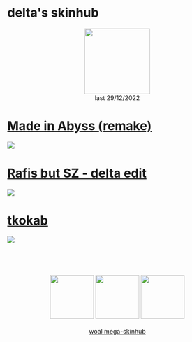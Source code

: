 # delta's skinhub
<p align="center">
<a href="https://osu.ppy.sh/users/8523723">
  <img src="https://a.ppy.sh/8523723?1665532163.jpeg"  
       width="150"
       height="150"></a>
<br>
last 29/12/2022
</p>

# [Made in Abyss (remake)](https://github.com/rudj-skinhub/woal/raw/tyfh/delta/Made%20in%20Abyss%20(remake).osk)
[![](https://i.imgur.com/dP4ZbUR.png)](https://github.com/rudj-skinhub/woal/raw/tyfh/delta/Made%20in%20Abyss%20(remake).osk)

# [Rafis but SZ - delta edit](https://github.com/rudj-skinhub/woal/raw/tyfh/delta/Rafis%20but%20SZ%20-%20delta%20edit.osk)
[![](https://i.imgur.com/y69PqN8.png)](https://github.com/rudj-skinhub/woal/raw/tyfh/delta/Rafis%20but%20SZ%20-%20delta%20edit.osk)

# [tkokab](https://github.com/rudj-skinhub/woal/raw/tyfh/delta/tkokab.osk)
[![](https://i.imgur.com/SWzXobF.jpeg)](https://github.com/rudj-skinhub/woal/raw/tyfh/delta/tkokab.osk)

#
<p align="center">
  <br></br>
  <a href="https://www.twitch.tv/d6lt4">
  <img src="https://i.imgur.com/HM030lk.png" 
       width="100" 
       height="100"></a>
  <a href="https://www.youtube.com/channel/UChWXte6vd720i87ezIH4CUg">
  <img src="https://i.imgur.com/YWbDUUy.png"  
       width="100" 
       height="100"></a>
  <a href="https://twitter.com/d6lt4">
  <img src="https://i.imgur.com/PUQ5uWf.png" 
       width="100" 
       height="100"></a>
  <br></br>
  <a href="README.md">woal mega-skinhub</a>
 </p>
